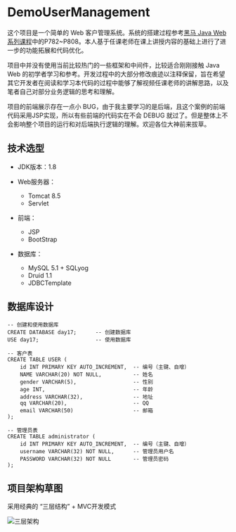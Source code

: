 # DemoUserManagement

这个项目是一个简单的 Web 客户管理系统。系统的搭建过程参考[黑马 Java Web 系列课程](https://www.bilibili.com/video/BV1uJ411k7wy?p=782)中的P782~P808。本人基于任课老师在课上讲授内容的基础上进行了进一步的功能拓展和代码优化。

项目中并没有使用当前比较热门的一些框架和中间件，比较适合刚刚接触 Java Web 的初学者学习和参考。开发过程中的大部分修改痕迹以注释保留，旨在希望其它开发者在阅读和学习本代码的过程中能够了解视频任课老师的讲解思路，以及笔者自己对部分业务逻辑的思考和理解。

项目的前端展示存在一点小 BUG，由于我主要学习的是后端，且这个案例的前端代码采用JSP实现，所以有些前端的代码实在不会 DEBUG 就过了。但是整体上不会影响整个项目的运行和对后端执行逻辑的理解。欢迎各位大神前来拔草。

## 技术选型

- JDK版本：1.8
- Web服务器：
  - Tomcat 8.5
  - Servlet

- 前端：
  - JSP
  - BootStrap
- 数据库：
  - MySQL 5.1 + SQLyog
  - Druid 1.1
  - JDBCTemplate

## 数据库设计

```mysql
-- 创建和使用数据库
CREATE DATABASE day17;		-- 创建数据库
USE day17;					-- 使用数据库

-- 客户表
CREATE TABLE USER (
	id INT PRIMARY KEY AUTO_INCREMENT,	-- 编号（主键、自增）
	NAME VARCHAR(20) NOT NULL,			-- 姓名
	gender VARCHAR(5),					-- 性别
	age INT,							-- 年龄
	address VARCHAR(32),				-- 地址
	qq VARCHAR(20),						-- QQ
	email VARCHAR(50)					-- 邮箱
);

-- 管理员表
CREATE TABLE administrator (
	id INT PRIMARY KEY AUTO_INCREMENT,	-- 编号（主键、自增）
	username VARCHAR(32) NOT NULL,		-- 管理员用户名
	PASSWORD VARCHAR(32) NOT NULL		-- 管理员密码
);
```

## 项目架构草图

采用经典的 “三层结构” + MVC开发模式

![三层架构](D:\iJava\DemoUserManagement\img\三层架构.bmp)

